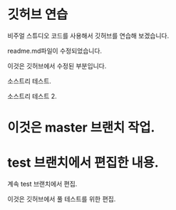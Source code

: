 # 깃허브 연습

비주얼 스튜디오 코드를 사용해서 깃허브를 연습해 보겠습니다.

readme.md파일이 수정되었습니다.

이것은 깃허브에서 수정된 부분입니다.

소스트리 테스트.

소스트리 테스트 2.


# 이것은 master 브랜치 작업.

# test 브랜치에서 편집한 내용.

계속 test 브랜치에서 편집.

이것은 깃허브에서 풀 테스트를 위한 편집.
